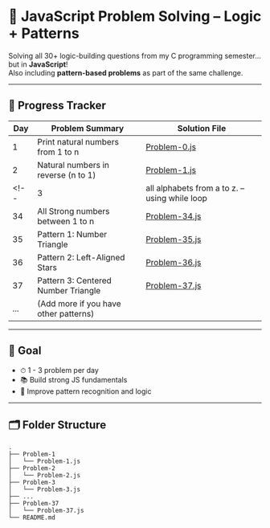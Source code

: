 # 🧠 JavaScript Problem Solving – Logic + Patterns

Solving all 30+ logic-building questions from my C programming semester… but in **JavaScript**!  
Also including **pattern-based problems** as part of the same challenge.

---

## 📅 Progress Tracker

| Day | Problem Summary                                 | Solution File               | 
|-----|-------------------------------------------------|-----------------------------|
| 1   | Print natural numbers from 1 to n               | [Problem-0.js](problem-0/00.js)  |                              |
| 2   | Natural numbers in reverse (n to 1)             | [Problem-1.js](problem-1/01.js)  |                              |
<!-- | 3 | all alphabets from a to z. – using while loop                                              | [Problem-2.js](./Problem-2/Problem-2.js) |
| 34  | All Strong numbers between 1 to n               | [Problem-34.js](./Problem-34/Problem-34.js) |                          |
| 35  | Pattern 1: Number Triangle                      | [Problem-35.js](./Problem-35/Problem-35.js) |                          |
| 36  | Pattern 2: Left-Aligned Stars                   | [Problem-36.js](./Problem-36/Problem-36.js) |                          |
| 37  | Pattern 3: Centered Number Triangle             | [Problem-37.js](./Problem-37/Problem-37.js) |                          |
| ... | (Add more if you have other patterns)           |                             | -->

---

## 📌 Goal

- ⏱ 1 - 3 problem per day
- 📚 Build strong JS fundamentals
- 🧩 Improve pattern recognition and logic

---

## 🗂 Folder Structure


```
.
├── Problem-1
│   └── Problem-1.js
├── Problem-2
│   └── Problem-2.js
├── Problem-3
│   └── Problem-3.js
├── ...
├── Problem-37
│   └── Problem-37.js
└── README.md
```